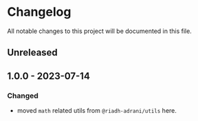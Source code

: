 # Changelog

All notable changes to this project will be documented in this file.

## Unreleased

## 1.0.0 - 2023-07-14

### Changed

- moved `math` related utils from `@riadh-adrani/utils` here.
